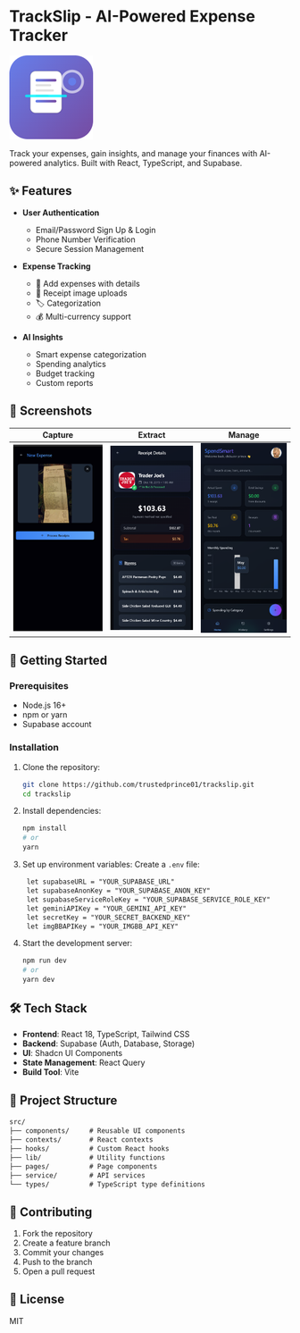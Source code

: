 # TrackSlip - AI-Powered Expense Tracker

![TrackSlip Logo](/public/logo.png)

Track your expenses, gain insights, and manage your finances with AI-powered analytics. Built with React, TypeScript, and Supabase.

## ✨ Features

- **User Authentication**
  - Email/Password Sign Up & Login
  - Phone Number Verification
  - Secure Session Management

- **Expense Tracking**
  - 📝 Add expenses with details
  - 📸 Receipt image uploads
  - 🏷️ Categorization
  - 💰 Multi-currency support

- **AI Insights**
  - Smart expense categorization
  - Spending analytics
  - Budget tracking
  - Custom reports

## 📱 Screenshots

| Capture | Extract | Manage |
|--------|--------|--------|
| ![Capture](/public/images/2.png) | ![Extract](/public/images/4.png) | ![Manage](/public/images/1.png) | 



## 🚀 Getting Started

### Prerequisites
- Node.js 16+
- npm or yarn
- Supabase account

### Installation

1. Clone the repository:
   ```bash
   git clone https://github.com/trustedprince01/trackslip.git
   cd trackslip
   ```

2. Install dependencies:
   ```bash
   npm install
   # or
   yarn
   ```

3. Set up environment variables:
   Create a `.env` file:
   ```
    let supabaseURL = "YOUR_SUPABASE_URL"
    let supabaseAnonKey = "YOUR_SUPABASE_ANON_KEY"
    let supabaseServiceRoleKey = "YOUR_SUPABASE_SERVICE_ROLE_KEY"
    let geminiAPIKey = "YOUR_GEMINI_API_KEY"
    let secretKey = "YOUR_SECRET_BACKEND_KEY"
    let imgBBAPIKey = "YOUR_IMGBB_API_KEY"
   ```

4. Start the development server:
   ```bash
   npm run dev
   # or
   yarn dev
   ```

## 🛠 Tech Stack

- **Frontend**: React 18, TypeScript, Tailwind CSS
- **Backend**: Supabase (Auth, Database, Storage)
- **UI**: Shadcn UI Components
- **State Management**: React Query
- **Build Tool**: Vite

## 📂 Project Structure

```
src/
├── components/     # Reusable UI components
├── contexts/       # React contexts
├── hooks/          # Custom React hooks
├── lib/            # Utility functions
├── pages/          # Page components
├── service/        # API services
└── types/          # TypeScript type definitions
```

## 🤝 Contributing

1. Fork the repository
2. Create a feature branch
3. Commit your changes
4. Push to the branch
5. Open a pull request

## 📄 License

MIT
